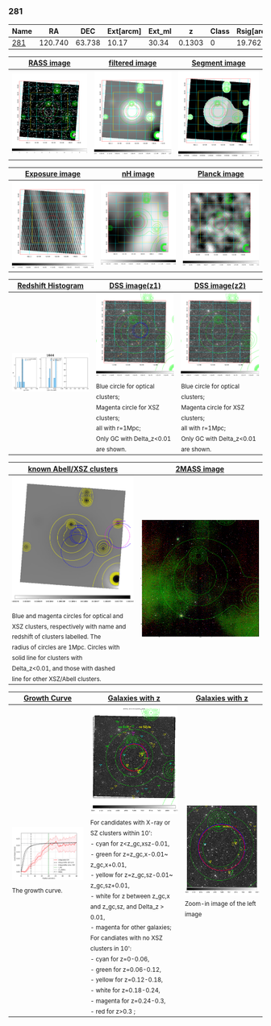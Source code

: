 <div STYLE="page-break-after: always;"></div>

### 281

|Name          |RA          |DEC      | Ext[arcm] | Ext_ml | z    | Class| Rsig[arcmin] | CRsig[c/s] | CR500[c/s] | R500[Mpc] |L500[erg/s]|F500[erg/s/cm^2]| M500[Msun]|Tx[keV]|beta|GC(XSZ,Delta_z<0.01)| GC(OPT,Delta_z<0.01)|GC|alias|
|--------------|------------|------------|---|---|-----------|--------|------|------|----|----|----|----|----|----|----|----|----|----|---|
|[281](script/281.md)     | 120.740       | 63.738       | 10.17    | 30.34   | 0.1303 | 0   | 19.762 |0.215 |0.195 |0.997 |1.609e+44 |3.593e-12 |3.194e+14 |4.567 |0.726 |-, |-, |-, |t444|

|[RASS image](../image/281/281_img.pdf)|[filtered image](../image/281/281_fil.pdf)|[Segment image](../image/281/281_seg.pdf)|
|-------------------|--------------------|-------------------|
| <img src="../image/281/281_img.png" width="300">  | <img src="../image/281/281_fil.png" width="300">   | <img src="../image/281/281_seg.png" width="300">  |

|[Exposure image](../image/281/281_mex.pdf)| [nH image](../image/281/281_nh.pdf)| [Planck image](../image/281/281_p.pdf)|
|-------------------|--------------------|-------------------|
|<img src="../image/281/281_mex.png" width="300">   | <img src="../image/281/281_nh.png" width="300">    | <img src="../image/281/281_p.png" width="300"> |

|[Redshift Histogram](../image/281/281_zg.pdf) | [DSS image(z1)](../image/281/281_dss_z1.pdf)      |  [DSS image(z2)](../image/281/281_dss_z2.pdf)    |
|-------------------|--------------------|-------------------|
|<img src="../image/281/281_zg.png" width="300"> |<img src="../image/281/281_dss_z1.png" width="300"> <sub><br>Blue circle for optical clusters; <br>Magenta circle for XSZ clusters; <br>all with r=1Mpc; <br>Only GC with Delta_z<0.01 are shown. </sub>| <img src="../image/281/281_dss_z2.png" width="300"><sub><br>Blue circle for optical clusters; <br>Magenta circle for XSZ clusters; <br>all with r=1Mpc; <br>Only GC with Delta_z<0.01 are shown. </sub> |

|[known Abell/XSZ clusters](../image/281/281_m.pdf) | [2MASS image](../image/281/281_2mass.pdf)      |
|-------------------|-------------------|
|<img src=../image/281/281_m.png width="300"> <sub><br>Blue and magenta circles for optical and <br>XSZ clusters, respectively with name and <br>redshift of clusters labelled. The <br>radius of circles are 1Mpc. Circles with <br>solid line for clusters with <br>Delta_z<0.01, and those with dashed <br>line for other XSZ/Abell clusters.        </sub>|<img src="../image/281/281_2mass.png" width="300">  |

|[Growth Curve](../image/281/281_gca_all.png) |[Galaxies with z](../image/281/281_opt_ned.pdf) |[Galaxies with z](../image/281/281_opt_ned_zoom.pdf) |
|-------------------|-------------------|-------------------|
| <img src="../image/281/281_gca_all.png" width="300"> <sub><br>The growth curve.</sub>| <img src=../image/281/281_opt_ned.png width="300"> <br><sub> For candidates with X-ray or SZ clusters within 10': <br> - cyan for z<z_gc,xsz-0.01, <br> - green for z=z_gc,x-0.01~ z_gc,x+0.01, <br> - yellow for z=z_gc,sz-0.01~ z_gc,sz+0.01, <br> - white for z between z_gc,x and z_gc,sz, and Delta_z > 0.01, <br> - magenta for other galaxies; <br>For candiates with no XSZ clusters in 10': <br> - cyan for z=0-0.06, <br> - green for z=0.06-0.12, <br> - yellow for z=0.12-0.18, <br> - white for z=0.18-0.24, <br> - magenta for z=0.24-0.3, <br> - red for z>0.3 ;  </sub>|<img src=../image/281/281_opt_ned_zoom.png width="300">  <br><sub> Zoom-in image of the left image</sub>|




